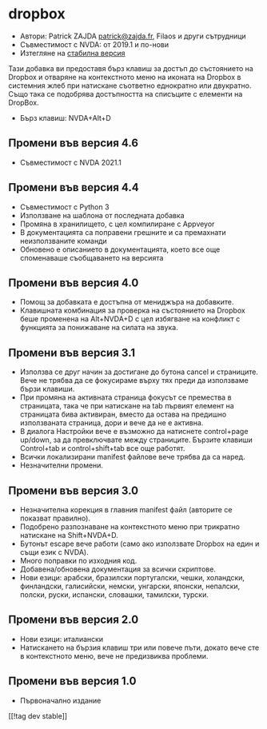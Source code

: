 # dropbox #

* Автори: Patrick ZAJDA <patrick@zajda.fr>, Filaos и други сътрудници
* Съвместимост с NVDA: от 2019.1 и по-нови
* Изтегляне на [стабилна версия][1]

Тази добавка ви предоставя бърз клавиш за достъп до състоянието на Dropbox и
отваряне на контекстното меню на иконата на Dropbox в системния жлеб при
натискане съответно еднократно или двукратно. Също така се подобрява
достъпността на списъците с елементи на DropBox.

* Бърз клавиш: NVDA+Alt+D


## Промени във версия 4.6 ##

* Съвместимост с NVDA 2021.1

## Промени във версия 4.4 ##

* Съвместимост с Python 3
* Използване на шаблона от последната добавка
* Промяна в хранилището, с цел компилиране с Appveyor
* В документацията са поправени грешните и са премахнати неизползваните
  команди
* Обновено е описанието в документацията, което все още споменаваше
  съобщаването на версията

## Промени във версия 4.0 ##

* Помощ за добавката е достъпна от мениджъра на добавките.
* Клавишната комбинация за проверка на състоянието на Dropbox беше променена
  на Alt+NVDA+D с цел избягване на конфликт с функцията за понижаване на
  силата на звука.

## Промени във версия 3.1 ##

* Използва се друг начин за достигане до бутона cancel и страниците. Вече не
  трябва да се фокусираме върху тях преди да използваме бързи клавиши.
* При промяна на активната страница фокусът се премества в страницата, така
  че при натискане на tab първият елемент на страницата бива активиран,
  вместо да остава на предишно използваната страница, дори и вече да не е
  активна.
* В диалога Настройки вече е възможно да натиснете control+page up/down, за
  да превключвате между страниците. Бързите клавиши Control+tab и
  control+shift+tab все още работят.
* Всички локализирани manifest файлове вече трябва да са наред.
* Незначителни промени.

## Промени във версия 3.0 ##

* Незначителна корекция в главния manifest файл (авторите се показват
  правилно).
* Подобрено разпознаване на контекстното меню при трикратно натискане на
  Shift+NVDA+D.
* Бутонът escape вече работи (само ако използвате Dropbox на един и същи
  език с NVDA).
* Много поправки по изходния код.
* Добавена/обновена документация за всички скриптове.
* Нови езици: арабски, бразилски португалски, чешки, холандски, финландски,
  галисийски, немски, унгарски, японски, непалски, полски, руски, испански,
  словашки, тамилски, турски.

## Промени във версия 2.0 ##

* Нови езици: италиански
* Натискането на бързия клавиш три или повече пъти, докато вече сте в
  контекстното меню, вече не предизвиква проблеми.

## Промени във версия 1.0 ##

* Първоначално издание

[[!tag dev stable]]

[1]: https://github.com/ruifontes/dropbox/releases/download/2024.03.21/dropbox-2024.03.21.nvda-addon
